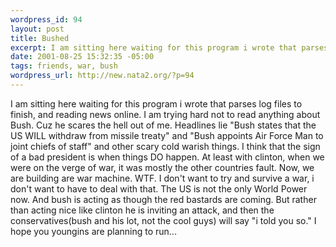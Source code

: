 ```yaml
--- 
wordpress_id: 94
layout: post
title: Bushed
excerpt: I am sitting here waiting for this program i wrote that parses log files to finish, and reading news online. I am trying hard not to read anything about Bush. Cuz he scares the hell out of me. Headlines lie "Bush states that the US WILL withdraw from missile treaty" and "Bush appoints Air Force Man to joint chiefs of staff" and other scary cold warish things. I think that the sign of a bad presid...
date: 2001-08-25 15:32:35 -05:00
tags: friends, war, bush
wordpress_url: http://new.nata2.org/?p=94
---
```

I am sitting here waiting for this program i wrote that parses log files to finish, and reading news online. I am trying hard not to read anything about Bush. Cuz he scares the hell out of me. Headlines lie "Bush states that the US WILL withdraw from missile treaty" and "Bush appoints Air Force Man to joint chiefs of staff" and other scary cold warish things. I think that the sign of a bad president is when things DO happen. At least with clinton, when we were on the verge of war, it was mostly the other countries fault. Now, we are building are war machine. WTF. I don't want to try and survive a war, i don't want to have to deal with that. The US is not the only World Power now. And bush is acting as though the red bastards are coming. But rather than acting nice like clinton he is inviting an attack, and then the conservatives(bush and his lot, not the cool guys) will say "i told you so." I hope you youngins are planning to run...
